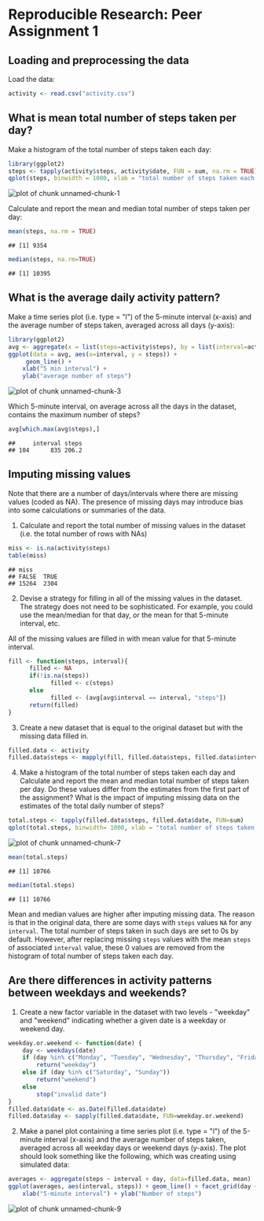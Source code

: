# Reproducible Research: Peer Assignment 1


## Loading and preprocessing the data

Load the data:


```r
activity <- read.csv("activity.csv")
```

## What is mean total number of steps taken per day?

Make a histogram of the total number of steps taken each day:


```r
library(ggplot2)
steps <- tapply(activity$steps, activity$date, FUN = sum, na.rm = TRUE)
qplot(steps, binwidth = 1000, xlab = "total number of steps taken each day")
```

![plot of chunk unnamed-chunk-1](figure/unnamed-chunk-1.png) 

Calculate and report the mean and median total number of steps taken per day:



```r
mean(steps, na.rm = TRUE)
```

```
## [1] 9354
```

```r
median(steps, na.rm=TRUE)
```

```
## [1] 10395
```

## What is the average daily activity pattern?

Make a time series plot (i.e. type = "l") of the 5-minute interval (x-axis) and the average number of steps taken, averaged across all days (y-axis):


```r
library(ggplot2)
avg <- aggregate(x = list(steps=activity$steps), by = list(interval=activity$interval),FUN = mean, na.rm =TRUE)
ggplot(data = avg, aes(x=interval, y = steps)) +
     geom_line() +
    xlab("5 min interval") +
    ylab("average number of steps")
```

![plot of chunk unnamed-chunk-3](figure/unnamed-chunk-3.png) 

Which 5-minute interval, on average across all the days in the dataset, contains the maximum number of steps?


```r
avg[which.max(avg$steps),]
```

```
##     interval steps
## 104      835 206.2
```


## Imputing missing values

Note that there are a number of days/intervals where there are missing values (coded as NA). The presence of missing days may introduce bias into some calculations or summaries of the data.

1. Calculate and report the total number of missing values in the dataset (i.e. the total number of rows with NAs)


```r
miss <- is.na(activity$steps)
table(miss)
```

```
## miss
## FALSE  TRUE 
## 15264  2304
```

2. Devise a strategy for filling in all of the missing values in the dataset. The strategy does not need to be sophisticated. For example, you could use the mean/median for that day, or the mean for that 5-minute interval, etc.

All of the missing values are filled in with mean value for that 5-minute
interval.


```r
fill <- function(steps, interval){
      filled <- NA
      if(!is.na(steps))
            filled <- c(steps)
      else
            filled <- (avg[avg$interval == interval, "steps"])
      return(filled)
}
```

3. Create a new dataset that is equal to the original dataset but with the missing data filled in.


```r
filled.data <- activity
filled.data$steps <- mapply(fill, filled.data$steps, filled.data$interval)
```

4. Make a histogram of the total number of steps taken each day and Calculate and report the mean and median total number of steps taken per day. Do these values differ from the estimates from the first part of the assignment? What is the impact of imputing missing data on the estimates of the total daily number of steps?


```r
total.steps <- tapply(filled.data$steps, filled.data$date, FUN=sum)
qplot(total.steps, binwidth= 1000, xlab = "total number of steps taken each daya")
```

![plot of chunk unnamed-chunk-7](figure/unnamed-chunk-7.png) 

```r
mean(total.steps)
```

```
## [1] 10766
```

```r
median(total.steps)
```

```
## [1] 10766
```

Mean and median values are higher after imputing missing data. The reason is that in the original data, there are some days with `steps` values `NA` for any `interval`. The total number of steps taken in such days are set to 0s by default. However, after replacing missing `steps` values with the mean `steps`
of associated `interval` value, these 0 values are removed from the histogram of total number of steps taken each day.


## Are there differences in activity patterns between weekdays and weekends?

1. Create a new factor variable in the dataset with two levels - "weekday" and "weekend" indicating whether a given date is a weekday or weekend day.


```r
weekday.or.weekend <- function(date) {
    day <- weekdays(date)
    if (day %in% c("Monday", "Tuesday", "Wednesday", "Thursday", "Friday"))
        return("weekday")
    else if (day %in% c("Saturday", "Sunday"))
        return("weekend")
    else
        stop("invalid date")
}
filled.data$date <- as.Date(filled.data$date)
filled.data$day <- sapply(filled.data$date, FUN=weekday.or.weekend)
```

2. Make a panel plot containing a time series plot (i.e. type = "l") of the 5-minute interval (x-axis) and the average number of steps taken, averaged across all weekday days or weekend days (y-axis). The plot should look something like the following, which was creating using simulated data:


```r
averages <- aggregate(steps ~ interval + day, data=filled.data, mean)
ggplot(averages, aes(interval, steps)) + geom_line() + facet_grid(day ~ .) +
    xlab("5-minute interval") + ylab("Number of steps")
```

![plot of chunk unnamed-chunk-9](figure/unnamed-chunk-9.png) 

## 
